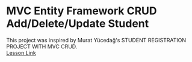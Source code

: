 # MVC Entity Framework CRUD Add/Delete/Update Student
This project was inspired by Murat Yücedağ's STUDENT REGISTRATION PROJECT WITH MVC CRUD.<br>
<a href="https://www.youtube.com/playlist?list=PLKnjBHu2xXNODGesa1G9nBnJIYMGpMXQc" target="_blank">Lesson Link</a>
